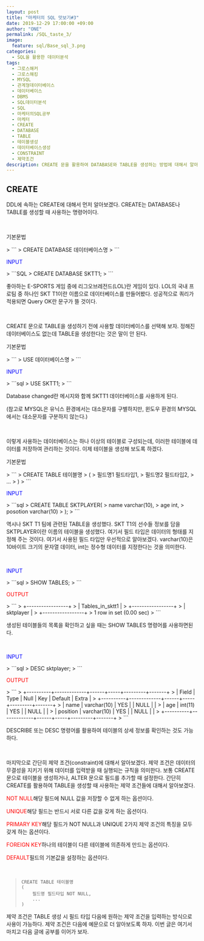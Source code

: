 ```yaml
---
layout: post
title: "마케터의 SQL 맛보기#3"
date: 2019-12-29 17:00:00 +09:00
author: "ONE"
permalink: /SQL_taste_3/
image:
  feature: sql/Base_sql_3.png
categories:
  - SQL을 활용한 데이터분석
tags:
  - 그로스해커
  - 그로스해킹
  - MYSQL
  - 관계형데이터베이스
  - 데이터베이스
  - DBMS
  - SQL데이터분석
  - SQL
  - 마케터의SQL공부
  - 마케터
  - CREATE
  - DATABASE
  - TABLE
  - 테이블생성
  - 데이터베이스생성
  - CONSTRAINT
  - 제약조건
description: CREATE 문을 활용하여 DATABASE와 TABLE을 생성하는 방법에 대해서 알아보자.
---
```


## CREATE

DDL에 속하는 CREATE에 대해서 먼저 알아보겠다. CREATE는 DATABASE나 TABLE를 생성할 때 사용하는 명령어이다.

<br>

<p class="codeterm">기본문법</p>
> ```
> CREATE DATABASE 데이터베이스명
> ```

<p class="codeterm" style="color:blue">INPUT</p>
> ```SQL
> CREATE DATABASE SKTT1;
> ```

좋아하는 E-SPORTS 게임 중에 리그오브레전드(LOL)란 게임이 있다. LOL의 국내 프로팀 중 하나인 SKT T1이란 이름으로 데이터베이스를 만들어봤다. 성공적으로 쿼리가 적용되면 Query OK란 문구가 뜰 것이다.

<br>

CREATE 문으로 TABLE을 생성하기 전에 사용할 데이터베이스를 선택해 보자. 정해진 데이터베이스도 없는데 TABLE을 생성한다는 것은 말이 안 된다.

<p class="codeterm">기본문법</p>
> ```
> USE 데이터베이스명
> ```

<p class="codeterm" style="color:blue">INPUT</p>
> ```sql
> USE SKTT1;
> ```

Database changed란 메시지와 함께 SKTT1 데이터베이스를 사용하게 된다. 

(참고로 MYSQL은 유닉스 환경에서는 대소문자를 구별하지만, 윈도우 환경의 MYSQL에서는 대소문자를 구분하지 않는다.)

<br>

이렇게 사용하는 데이터베이스는 하나 이상의 테이블로 구성되는데, 이러한 테이블에 데이터를 저장하여 관리하는 것이다. 이제 테이블을 생성해 보도록 하겠다.

<p class="codeterm">기본문법</p>
> ```
> CREATE TABLE 테이블명
> (
>     필드명1 필드타입1,
>     필드명2 필드타입2,
>     ...
> )
> ```

<p class="codeterm" style="color:blue">INPUT</p>
> ```sql
> CREATE TABLE SKTPLAYER(
> 	name varchar(10),
> 	age int,
>     posotion varchar(10)
> );
> ```

역시나 SKT T1 팀에 관련된 TABLE을 생성했다. SKT T1의 선수들 정보를 담을 SKTPLAYER이란 이름의 테이블을 생성했다. 여기서 필드 타입은 데이터의 형태를 지정해 주는 것이다. 여기서 사용된 필드 타입만 우선적으로 알아보겠다. varchar(10)은 10바이트 크기의 문자열 데이터, int는 정수형  데이터를 지정한다는 것을 의미한다.

<br>

<p class="codeterm" style="color:blue">INPUT</p>
> ```sql
> SHOW TABLES;
> ```

<p class="codeterm" style="color:red">OUTPUT</p>
> ```
> +-----------------+
> | Tables_in_sktt1 |
> +-----------------+
> | sktplayer       |
> +-----------------+
> 1 row in set (0.00 sec)
> ```

생성된 테이블들의 목록을 확인하고 싶을 때는 SHOW TABLES 명령어를 사용하면된다.

<br>

<p class="codeterm" style="color:blue">INPUT</p>
> ```sql
> DESC sktplayer;
> ```

<p class="codeterm" style="color:red">OUTPUT</p>
> ```
> +----------+-------------+------+-----+---------+-------+
> | Field    | Type        | Null | Key | Default | Extra |
> +----------+-------------+------+-----+---------+-------+
> | name     | varchar(10) | YES  |     | NULL    |       |
> | age      | int(11)     | YES  |     | NULL    |       |
> | position | varchar(10) | YES  |     | NULL    |       |
> +----------+-------------+------+-----+---------+-------+
> ```

DESCRIBE 또는 DESC 명령어를 활용하여 테이블의 상세 정보를 확인하는 것도 가능하다.

<br>

마지막으로 간단히 제약 조건(constraint)에 대해서 알아보겠다. 제약 조건은 데이터의 무결성을 지키기 위해 데이터를 입력받을 때 실행되는 규칙을 의미한다. 보통 CREATE 문으로 테이블을 생성하거나, ALTER 문으로 필드를 추가할 때 설정한다. 간단히 CREATE를 활용하여 TABLE을 생성할 때 사용하는 제약 조건들에 대해서 알아보겠다.

<red style="color:red">NOT NULL</red>해당 필드에 NULL 값을 저장할 수 없게 하는 옵션이다.

<red style="color:red">UNIQUE</red>해당 필드는 반드시 서로 다른 값을 갖게 하는 옵션이다.

<red style="color:red">PRIMARY KEY</red>해당 필드가 NOT NULL과 UNIQUE  2가지 제약 조건의 특징을 모두 갖게 하는 옵션이다.

<red style="color:red">FOREIGN KEY</red>하나의 테이블이 다른 테이블에 의존하게 만드는 옵션이다.

<red style="color:red">DEFAULT</red>필드의 기본값을 설정하는 옵션이다.

<br>

> ```
> CREATE TABLE 테이블명
> (
>     필드명 필드타입 NOT NULL,
>     ...
> )
> ```

제약 조건은 TABLE 생성 시 필드 타입 다음에 원하는 제약 조건을 입력하는 방식으로 사용이 가능하다. 제약 조건은 다음에 예문으로 더 알아보도록 하자. 이번 글은 여기서 마치고 다음 글에 공부를 이어가 보자.